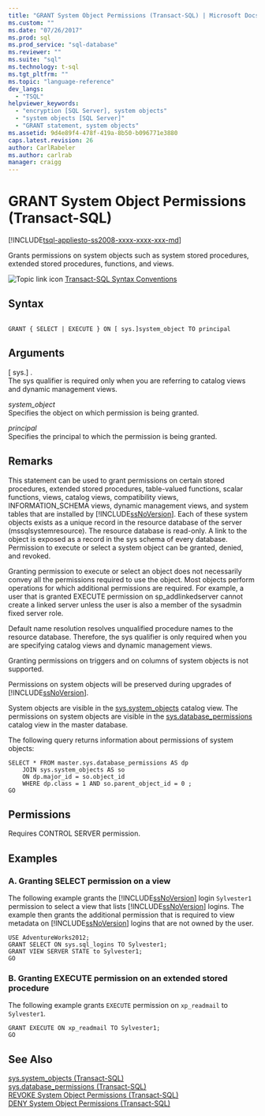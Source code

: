 ```yaml
---
title: "GRANT System Object Permissions (Transact-SQL) | Microsoft Docs"
ms.custom: ""
ms.date: "07/26/2017"
ms.prod: sql
ms.prod_service: "sql-database"
ms.reviewer: ""
ms.suite: "sql"
ms.technology: t-sql
ms.tgt_pltfrm: ""
ms.topic: "language-reference"
dev_langs: 
  - "TSQL"
helpviewer_keywords: 
  - "encryption [SQL Server], system objects"
  - "system objects [SQL Server]"
  - "GRANT statement, system objects"
ms.assetid: 9d4e89f4-478f-419a-8b50-b096771e3880
caps.latest.revision: 26
author: CarlRabeler
ms.author: carlrab
manager: craigg
---
```

# GRANT System Object Permissions (Transact-SQL)
[!INCLUDE[tsql-appliesto-ss2008-xxxx-xxxx-xxx-md](../../includes/tsql-appliesto-ss2008-xxxx-xxxx-xxx-md.md)]

  Grants permissions on system objects such as system stored procedures, extended stored procedures, functions, and views.  
  
 ![Topic link icon](../../database-engine/configure-windows/media/topic-link.gif "Topic link icon") [Transact-SQL Syntax Conventions](../../t-sql/language-elements/transact-sql-syntax-conventions-transact-sql.md)  
  
## Syntax  
  
```  
  
GRANT { SELECT | EXECUTE } ON [ sys.]system_object TO principal   
```  
  
## Arguments  
 [ sys.] .  
 The sys qualifier is required only when you are referring to catalog views and dynamic management views.  
  
 *system_object*  
 Specifies the object on which permission is being granted.  
  
 *principal*  
 Specifies the principal to which the permission is being granted.  
  
## Remarks  
 This statement can be used to grant permissions on certain stored procedures, extended stored procedures, table-valued functions, scalar functions, views, catalog views, compatibility views, INFORMATION_SCHEMA views, dynamic management views, and system tables that are installed by [!INCLUDE[ssNoVersion](../../includes/ssnoversion-md.md)]. Each of these system objects exists as a unique record in the resource database of the server (mssqlsystemresource). The resource database is read-only. A link to the object is exposed as a record in the sys schema of every database. Permission to execute or select a system object can be granted, denied, and revoked.  
  
 Granting permission to execute or select an object does not necessarily convey all the permissions required to use the object. Most objects perform operations for which additional permissions are required. For example, a user that is granted EXECUTE permission on sp_addlinkedserver cannot create a linked server unless the user is also a member of the sysadmin fixed server role.  
  
 Default name resolution resolves unqualified procedure names to the resource database. Therefore, the sys qualifier is only required when you are specifying catalog views and dynamic management views.  
  
 Granting permissions on triggers and on columns of system objects is not supported.  
  
 Permissions on system objects will be preserved during upgrades of [!INCLUDE[ssNoVersion](../../includes/ssnoversion-md.md)].  
  
 System objects are visible in the [sys.system_objects](../../relational-databases/system-catalog-views/sys-system-objects-transact-sql.md) catalog view. The permissions on system objects are visible in the [sys.database_permissions](../../relational-databases/system-catalog-views/sys-database-permissions-transact-sql.md) catalog view in the master database.  
  
 The following query returns information about permissions of system objects:  
  
```  
SELECT * FROM master.sys.database_permissions AS dp   
    JOIN sys.system_objects AS so  
    ON dp.major_id = so.object_id  
    WHERE dp.class = 1 AND so.parent_object_id = 0 ;  
GO  
```  
  
## Permissions  
 Requires CONTROL SERVER permission.  
  
## Examples  
  
### A. Granting SELECT permission on a view  
 The following example grants the [!INCLUDE[ssNoVersion](../../includes/ssnoversion-md.md)] login `Sylvester1` permission to select a view that lists [!INCLUDE[ssNoVersion](../../includes/ssnoversion-md.md)] logins. The example then grants the additional permission that is required to view metadata on [!INCLUDE[ssNoVersion](../../includes/ssnoversion-md.md)] logins that are not owned by the user.  
  
```  
USE AdventureWorks2012;  
GRANT SELECT ON sys.sql_logins TO Sylvester1;  
GRANT VIEW SERVER STATE to Sylvester1;  
GO  
```  
  
### B. Granting EXECUTE permission on an extended stored procedure  
 The following example grants `EXECUTE` permission on `xp_readmail` to `Sylvester1`.  
  
```  
GRANT EXECUTE ON xp_readmail TO Sylvester1;  
GO  
```  
  
## See Also  
 [sys.system_objects &#40;Transact-SQL&#41;](../../relational-databases/system-catalog-views/sys-system-objects-transact-sql.md)   
 [sys.database_permissions &#40;Transact-SQL&#41;](../../relational-databases/system-catalog-views/sys-database-permissions-transact-sql.md)   
 [REVOKE System Object Permissions &#40;Transact-SQL&#41;](../../t-sql/statements/revoke-system-object-permissions-transact-sql.md)   
 [DENY System Object Permissions &#40;Transact-SQL&#41;](../../t-sql/statements/deny-system-object-permissions-transact-sql.md)  
  
  
